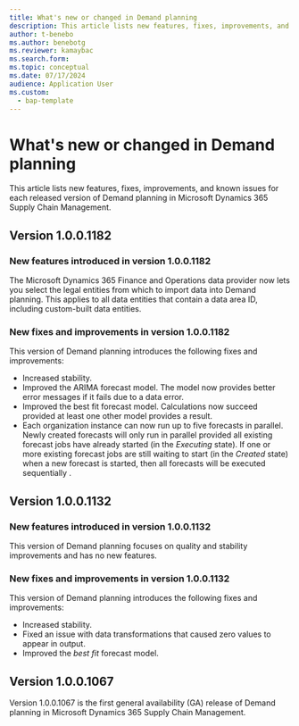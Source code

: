 ```yaml
---
title: What's new or changed in Demand planning
description: This article lists new features, fixes, improvements, and known issues for each released version of Demand planning in Microsoft Dynamics 365 Supply Chain Management.
author: t-benebo
ms.author: benebotg
ms.reviewer: kamaybac
ms.search.form: 
ms.topic: conceptual
ms.date: 07/17/2024
audience: Application User
ms.custom: 
  - bap-template
---
```


# What's new or changed in Demand planning

This article lists new features, fixes, improvements, and known issues for each released version of Demand planning in Microsoft Dynamics 365 Supply Chain Management.

## Version 1.0.0.1182

### New features introduced in version 1.0.0.1182

The Microsoft Dynamics 365 Finance and Operations data provider now lets you select the legal entities from which to import data into Demand planning. This applies to all data entities that contain a data area ID, including custom-built data entities.

### New fixes and improvements in version 1.0.0.1182

This version of Demand planning introduces the following fixes and improvements:

- Increased stability.
- Improved the ARIMA forecast model. The model now provides better error messages if it fails due to a data error.
- Improved the best fit forecast model. Calculations now succeed provided at least one other model provides a result.
- Each organization instance can now run up to five forecasts in parallel. Newly created forecasts will only run in parallel provided all existing forecast jobs have already started (in the *Executing* state). If one or more existing forecast jobs are still waiting to start (in the *Created* state) when a new forecast is started, then all forecasts will be executed sequentially .

## Version 1.0.0.1132

### New features introduced in version 1.0.0.1132

This version of Demand planning focuses on quality and stability improvements and has no new features.

### New fixes and improvements in version 1.0.0.1132

This version of Demand planning introduces the following fixes and improvements:

- Increased stability.
- Fixed an issue with data transformations that caused zero values to appear in output.
- Improved the *best fit* forecast model.

## Version 1.0.0.1067

Version 1.0.0.1067 is the first general availability (GA) release of Demand planning in Microsoft Dynamics 365 Supply Chain Management.
